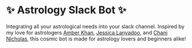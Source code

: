 # ✨ Astrology Slack Bot ✨
Integrating all your astrological needs into your slack channel.
Inspired by my love for astrologers [Amber Khan](https://www.amberkhan.com), [Jessica Lanyadoo](https://www.lovelanyadoo.com), and [Chani Nicholas](https://chaninicholas.com/about-chani-nicholas/), this cosmic bot is made for astrology lovers and beginners alike!
